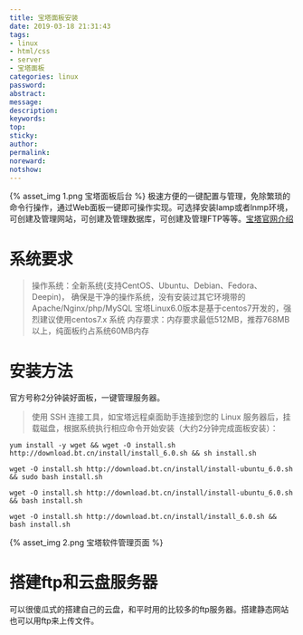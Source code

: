 ```yaml
---
title: 宝塔面板安装
date: 2019-03-18 21:31:43
tags:
- linux
- html/css
- server
- 宝塔面板
categories: linux
password:
abstract:
message:
description:
keywords:
top:
sticky:
author:
permalink:
noreward:
notshow:
---
```


{% asset_img 1.png 宝塔面板后台 %}
极速方便的一键配置与管理，免除繁琐的命令行操作，通过Web面板一键即可操作实现。可选择安装lamp或者lnmp环境，可创建及管理网站，可创建及管理数据库，可创建及管理FTP等等。[宝塔官网介绍](https://www.bt.cn/?invite_code=MV9sYXJnZHI=)
<!--more-->
# 系统要求
> 操作系统：全新系统(支持CentOS、Ubuntu、Debian、Fedora、Deepin)，
确保是干净的操作系统，没有安装过其它环境带的Apache/Nginx/php/MySQL
宝塔Linux6.0版本是基于centos7开发的，强烈建议使用centos7.x 系统
内存要求：内存要求最低512MB，推荐768MB以上，纯面板约占系统60MB内存

# 安装方法
官方号称2分钟装好面板，一键管理服务器。
> 使用 SSH 连接工具，如宝塔远程桌面助手连接到您的 Linux 服务器后，挂载磁盘，根据系统执行相应命令开始安装（大约2分钟完成面板安装）：

```Shell Centos安装脚本
yum install -y wget && wget -O install.sh http://download.bt.cn/install/install_6.0.sh && sh install.sh
```
```Shell Ubuntu/Deepin安装脚本
wget -O install.sh http://download.bt.cn/install/install-ubuntu_6.0.sh && sudo bash install.sh
```
```Shell Debian安装脚本
wget -O install.sh http://download.bt.cn/install/install-ubuntu_6.0.sh && bash install.sh
```
```Shell Fedora安装脚本
wget -O install.sh http://download.bt.cn/install/install_6.0.sh && bash install.sh
```
{% asset_img 2.png 宝塔软件管理页面 %}

# 搭建ftp和云盘服务器

可以很傻瓜式的搭建自己的云盘，和平时用的比较多的ftp服务器。搭建静态网站也可以用ftp来上传文件。